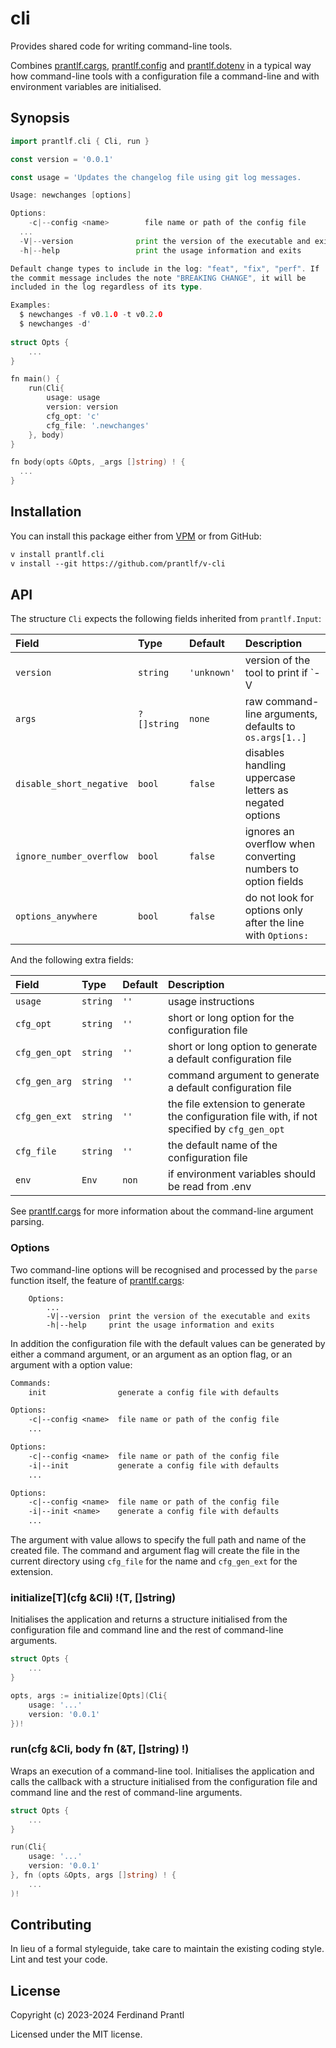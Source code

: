 # cli

Provides shared code for writing command-line tools.

Combines [prantlf.cargs], [prantlf.config] and [prantlf.dotenv] in a typical way how command-line tools with a configuration file a command-line and with environment variables are initialised.

## Synopsis

```go
import prantlf.cli { Cli, run }

const version = '0.0.1'

const usage = 'Updates the changelog file using git log messages.

Usage: newchanges [options]

Options:
	-c|--config <name>        file name or path of the config file
  ...
  -V|--version              print the version of the executable and exits
  -h|--help                 print the usage information and exits

Default change types to include in the log: "feat", "fix", "perf". If
the commit message includes the note "BREAKING CHANGE", it will be
included in the log regardless of its type.

Examples:
  $ newchanges -f v0.1.0 -t v0.2.0
  $ newchanges -d'
 
struct Opts {
	...
}

fn main() {
	run(Cli{
		usage: usage
		version: version
		cfg_opt: 'c'
		cfg_file: '.newchanges'
	}, body)
}

fn body(opts &Opts, _args []string) ! {
  ...
}
```

## Installation

You can install this package either from [VPM] or from GitHub:

```txt
v install prantlf.cli
v install --git https://github.com/prantlf/v-cli
```

## API

The structure `Cli` expects the following fields inherited from `prantlf.Input`:

| Field                    | Type        | Default     | Description                                                  |
|:-------------------------|:------------|:------------|:-------------------------------------------------------------|
| `version`                | `string`    | `'unknown'` | version of the tool to print if `-V|--version` is requested  |
| `args`                   | `?[]string` | `none`      | raw command-line arguments, defaults to `os.args[1..]`       |
| `disable_short_negative` | `bool`      | `false`     | disables handling uppercase letters as negated options       |
| `ignore_number_overflow` | `bool`      | `false`     | ignores an overflow when converting numbers to option fields |
| `options_anywhere`       | `bool`      | `false`     | do not look for options only after the line with `Options:`  |

And the following extra fields:

| Field          | Type     | Default | Description                                                   |
|:---------------|:---------|:--------|:--------------------------------------------------------------|
| `usage`        | `string` | `''`    | usage instructions                                            |
| `cfg_opt`      | `string` | `''`    | short or long option for the configuration file               |
| `cfg_gen_opt`  | `string` | `''`    | short or long option to generate a default configuration file |
| `cfg_gen_arg`  | `string` | `''`    | command argument to generate a default configuration file     |
| `cfg_gen_ext`  | `string` | `''`    | the file extension to generate the configuration file with, if not specified by `cfg_gen_opt` |
| `cfg_file`     | `string` | `''`    | the default name of the configuration file                    |
| `env`          | `Env`    | `non`   | if environment variables should be read from .env             |

See [prantlf.cargs] for more information about the command-line argument parsing.

### Options

Two command-line options will be recognised and processed by the `parse` function itself, the feature of [prantlf.cargs]:

		Options:
			...
			-V|--version  print the version of the executable and exits
			-h|--help     print the usage information and exits

In addition the configuration file with the default values can be generated by either a command argument, or an argument as an option flag, or an argument with a option value:

```txt
Commands:
	init                generate a config file with defaults

Options:
	-c|--config <name>  file name or path of the config file
	...
```

```txt
Options:
	-c|--config <name>  file name or path of the config file
	-i|--init           generate a config file with defaults
	...
```

```txt
Options:
	-c|--config <name>  file name or path of the config file
	-i|--init <name>    generate a config file with defaults
	...
```

The argument with value allows to specify the full path and name of the created file. The command and argument flag will create the file in the current directory using `cfg_file` for the name and `cfg_gen_ext` for the extension.

### initialize[T](cfg &Cli) !(T, []string)

Initialises the application and returns a structure initialised from the configuration file and command line and the rest of command-line arguments.

```go
struct Opts {
	...
}

opts, args := initialize[Opts](Cli{
	usage: '...'
	version: '0.0.1'
})!
```

### run(cfg &Cli, body fn (&T, []string) !)

Wraps an execution of a command-line tool. Initialises the application and calls the callback with a structure initialised from the configuration file and command line and the rest of command-line arguments.

```go
struct Opts {
	...
}

run(Cli{
	usage: '...'
	version: '0.0.1'
}, fn (opts &Opts, args []string) ! {
	...
)!
```

## Contributing

In lieu of a formal styleguide, take care to maintain the existing coding style. Lint and test your code.

## License

Copyright (c) 2023-2024 Ferdinand Prantl

Licensed under the MIT license.

[VPM]: https://vpm.vlang.io/packages/prantlf.cli
[prantlf.cargs]: https://github/com//prantlf/v-cargs
[prantlf.config]: https://github.com/prantlf/v-config
[prantlf.dotenv]: https://github.com/prantlf/v-dotenv
